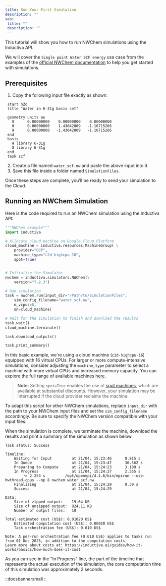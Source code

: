 ```yaml
---
title: Run Your First Simulation
description: ""
seo:
 title: ""
 description: ""
---
```


This tutorial will show you how to run NWChem simulations using the Inductiva API.

We will cover the `Single point Water SCF energy` use case from the examples of the [official NWChem documentation](https://nwchemgit.github.io/Sample.html) to help you get started with simulations.

## Prerequisites
1. Copy the following input file exactly as shown:
```
 start h2o
 title "Water in 6-31g basis set"

 geometry units au
   O      0.00000000    0.00000000    0.00000000
   H      0.00000000    1.43042809   -1.10715266
   H      0.00000000   -1.43042809   -1.10715266
 end
 basis
   H library 6-31g
   O library 6-31g
 end
 task scf
 ```
2. Create a file named `water_scf.nw` and paste the above input into it.
3. Save this file inside a folder named `SimulationFiles`.

Once these steps are complete, you’ll be ready to send your simulation to the Cloud.

## Running an NWChem Simulation
Here is the code required to run an NWChem simulation using the Inductiva API:

```python
"""NWChem example"""
import inductiva

# Allocate cloud machine on Google Cloud Platform
cloud_machine = inductiva.resources.MachineGroup( \
	provider="GCP",
	machine_type="c2d-highcpu-16",
	spot=True)


# Initialize the Simulator
nwchem = inductiva.simulators.NWChem(\
	version="7.2.3")

# Run simulation
task = nwchem.run(input_dir="/Path/to/SimulationFiles",
	sim_config_filename="water_scf.nw",
	n_vcpus=8,
	on=cloud_machine)

# Wait for the simulation to finish and download the results
task.wait()
cloud_machine.terminate()

task.download_outputs()

task.print_summary()
```

In this basic example, we're using a cloud machine (`c2d-highcpu-16`) equipped with 16 virtual CPUs.
For larger or more compute-intensive simulations, consider adjusting the `machine_type` parameter to select
a machine with more virtual CPUs and increased memory capacity. You can explore the full range of available machines [here](https://console.inductiva.ai/machine-groups/instance-types).

> **Note**: Setting `spot=True` enables the use of [spot machines](/guides/machines/spot-machines), which are available at substantial discounts.
> However, your simulation may be interrupted if the cloud provider reclaims the machine.

To adapt this script for other NWChem simulations, replace `input_dir` with the path to your NWChem input files
and set the `sim_config_filename` accordingly. Be sure to specify the NWChem version compatible with your input files.

When the simulation is complete, we terminate the machine, download the results and print a summary of the simulation as shown below.

```
Task status: Success

Timeline:
	Waiting for Input         at 21/04, 15:23:46      0.815 s
	In Queue                  at 21/04, 15:23:47      36.562 s
	Preparing to Compute      at 21/04, 15:24:23      3.109 s
	In Progress               at 21/04, 15:24:27      2.355 s
		└> 2.253 s         /opt/openmpi/4.1.6/bin/mpirun --use-hwthread-cpus --np 8 nwchem water_scf.nw
	Finalizing                at 21/04, 15:24:29      0.39 s
	Success                   at 21/04, 15:24:29

Data:
	Size of zipped output:    19.64 KB
	Size of unzipped output:  824.11 KB
	Number of output files:   10

Total estimated cost (US$): 0.01020 US$
	Estimated computation cost (US$): 0.00020 US$
	Task orchestration fee (US$): 0.010 US$

Note: A per-run orchestration fee (0.010 US$) applies to tasks run from 01 Dec 2025, in addition to the computation costs.
Learn more about costs at: https://inductiva.ai/guides/how-it-works/basics/how-much-does-it-cost
```

As you can see in the "In Progress" line, the part of the timeline that represents the actual execution of
the simulation, the core computation time of this simulation was approximately 2 seconds.

::docsbannersmall
::
